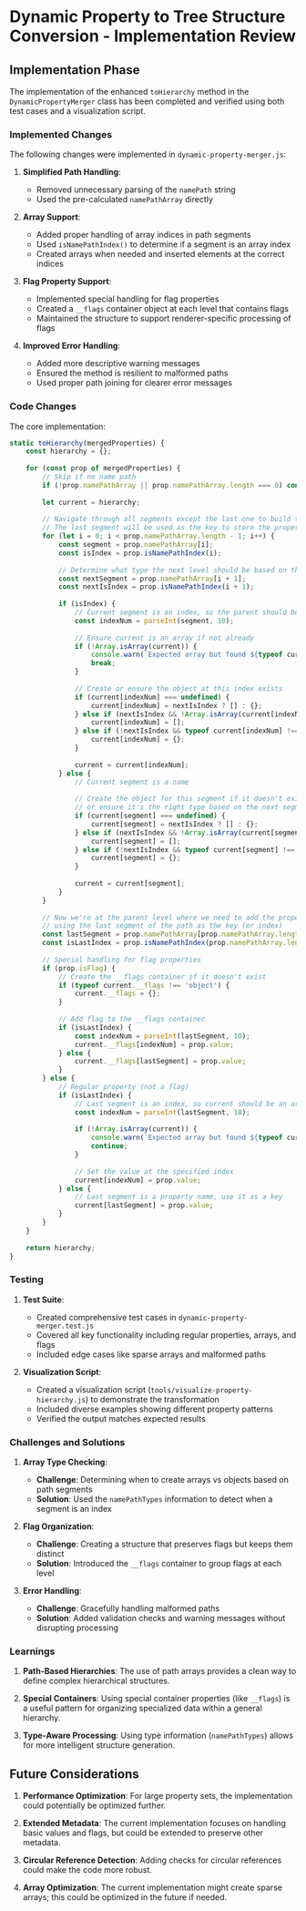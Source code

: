 # Dynamic Property to Tree Structure Conversion - Implementation Review

## Implementation Phase

The implementation of the enhanced `toHierarchy` method in the `DynamicPropertyMerger` class has been completed and verified using both test cases and a visualization script.

### Implemented Changes

The following changes were implemented in `dynamic-property-merger.js`:

1. **Simplified Path Handling**:
   - Removed unnecessary parsing of the `namePath` string
   - Used the pre-calculated `namePathArray` directly

2. **Array Support**:
   - Added proper handling of array indices in path segments
   - Used `isNamePathIndex()` to determine if a segment is an array index
   - Created arrays when needed and inserted elements at the correct indices

3. **Flag Property Support**:
   - Implemented special handling for flag properties
   - Created a `__flags` container object at each level that contains flags
   - Maintained the structure to support renderer-specific processing of flags

4. **Improved Error Handling**:
   - Added more descriptive warning messages
   - Ensured the method is resilient to malformed paths
   - Used proper path joining for clearer error messages

### Code Changes

The core implementation:

```javascript
static toHierarchy(mergedProperties) {
    const hierarchy = {};
    
    for (const prop of mergedProperties) {
        // Skip if no name path
        if (!prop.namePathArray || prop.namePathArray.length === 0) continue;
        
        let current = hierarchy;
        
        // Navigate through all segments except the last one to build the nested structure
        // The last segment will be used as the key to store the property's value
        for (let i = 0; i < prop.namePathArray.length - 1; i++) {
            const segment = prop.namePathArray[i];
            const isIndex = prop.isNamePathIndex(i);
            
            // Determine what type the next level should be based on the next segment
            const nextSegment = prop.namePathArray[i + 1];
            const nextIsIndex = prop.isNamePathIndex(i + 1);
            
            if (isIndex) {
                // Current segment is an index, so the parent should be an array
                const indexNum = parseInt(segment, 10);
                
                // Ensure current is an array if not already
                if (!Array.isArray(current)) {
                    console.warn(`Expected array but found ${typeof current} for path ${prop.namePathArray.join('.')}`);
                    break;
                }
                
                // Create or ensure the object at this index exists
                if (current[indexNum] === undefined) {
                    current[indexNum] = nextIsIndex ? [] : {};
                } else if (nextIsIndex && !Array.isArray(current[indexNum])) {
                    current[indexNum] = [];
                } else if (!nextIsIndex && typeof current[indexNum] !== 'object') {
                    current[indexNum] = {};
                }
                
                current = current[indexNum];
            } else {
                // Current segment is a name
                
                // Create the object for this segment if it doesn't exist,
                // or ensure it's the right type based on the next segment
                if (current[segment] === undefined) {
                    current[segment] = nextIsIndex ? [] : {};
                } else if (nextIsIndex && !Array.isArray(current[segment])) {
                    current[segment] = [];
                } else if (!nextIsIndex && typeof current[segment] !== 'object') {
                    current[segment] = {};
                }
                
                current = current[segment];
            }
        }
        
        // Now we're at the parent level where we need to add the property's value
        // using the last segment of the path as the key (or index)
        const lastSegment = prop.namePathArray[prop.namePathArray.length - 1];
        const isLastIndex = prop.isNamePathIndex(prop.namePathArray.length - 1);
        
        // Special handling for flag properties
        if (prop.isFlag) {
            // Create the __flags container if it doesn't exist
            if (typeof current.__flags !== 'object') {
                current.__flags = {};
            }
            
            // Add flag to the __flags container
            if (isLastIndex) {
                const indexNum = parseInt(lastSegment, 10);
                current.__flags[indexNum] = prop.value;
            } else {
                current.__flags[lastSegment] = prop.value;
            }
        } else {
            // Regular property (not a flag)
            if (isLastIndex) {
                // Last segment is an index, so current should be an array
                const indexNum = parseInt(lastSegment, 10);
                
                if (!Array.isArray(current)) {
                    console.warn(`Expected array but found ${typeof current} for path ${prop.namePathArray.join('.')}`);
                    continue;
                }
                
                // Set the value at the specified index
                current[indexNum] = prop.value;
            } else {
                // Last segment is a property name, use it as a key
                current[lastSegment] = prop.value;
            }
        }
    }
    
    return hierarchy;
}
```

### Testing

1. **Test Suite**:
   - Created comprehensive test cases in `dynamic-property-merger.test.js`
   - Covered all key functionality including regular properties, arrays, and flags
   - Included edge cases like sparse arrays and malformed paths

2. **Visualization Script**:
   - Created a visualization script (`tools/visualize-property-hierarchy.js`) to demonstrate the transformation
   - Included diverse examples showing different property patterns
   - Verified the output matches expected results

### Challenges and Solutions

1. **Array Type Checking**:
   - **Challenge**: Determining when to create arrays vs objects based on path segments
   - **Solution**: Used the `namePathTypes` information to detect when a segment is an index

2. **Flag Organization**:
   - **Challenge**: Creating a structure that preserves flags but keeps them distinct
   - **Solution**: Introduced the `__flags` container to group flags at each level

3. **Error Handling**:
   - **Challenge**: Gracefully handling malformed paths
   - **Solution**: Added validation checks and warning messages without disrupting processing

### Learnings

1. **Path-Based Hierarchies**: The use of path arrays provides a clean way to define complex hierarchical structures.

2. **Special Containers**: Using special container properties (like `__flags`) is a useful pattern for organizing specialized data within a general hierarchy.

3. **Type-Aware Processing**: Using type information (`namePathTypes`) allows for more intelligent structure generation.

## Future Considerations

1. **Performance Optimization**: For large property sets, the implementation could potentially be optimized further.

2. **Extended Metadata**: The current implementation focuses on handling basic values and flags, but could be extended to preserve other metadata.

3. **Circular Reference Detection**: Adding checks for circular references could make the code more robust.

4. **Array Optimization**: The current implementation might create sparse arrays; this could be optimized in the future if needed.
